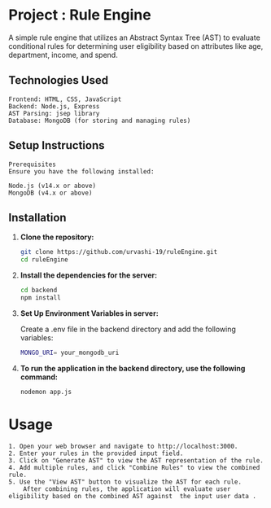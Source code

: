 # **Project : Rule Engine**

A simple rule engine that utilizes an Abstract Syntax Tree (AST) to evaluate conditional rules for determining user eligibility based on attributes like age, department, income, and spend.

## Technologies Used
    Frontend: HTML, CSS, JavaScript
    Backend: Node.js, Express
    AST Parsing: jsep library
    Database: MongoDB (for storing and managing rules)

## Setup Instructions
    Prerequisites
    Ensure you have the following installed:

    Node.js (v14.x or above)
    MongoDB (v4.x or above)


## Installation

1. **Clone the repository:**
    ```bash
    git clone https://github.com/urvashi-19/ruleEngine.git
    cd ruleEngine
    ```

2. **Install the dependencies for the server:**
   ```bash
   cd backend 
   npm install
   ```

3. **Set Up Environment Variables in server:** 

    Create a .env file in the backend directory and add the following variables:
    ```bash
    MONGO_URI= your_mongodb_uri
    ```

4. **To run the application in the backend directory, use the following command:**
   ```bash
   nodemon app.js
   ```

# Usage
    1. Open your web browser and navigate to http://localhost:3000.
    2. Enter your rules in the provided input field.
    3. Click on "Generate AST" to view the AST representation of the rule.
    4. Add multiple rules, and click "Combine Rules" to view the combined rule.
    5. Use the "View AST" button to visualize the AST for each rule.
        After combining rules, the application will evaluate user eligibility based on the combined AST against  the input user data .
